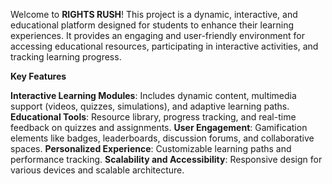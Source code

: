 Welcome to **RIGHTS RUSH**! This project is a dynamic, interactive, and educational platform designed for students to enhance their learning experiences. It provides an engaging and user-friendly environment for accessing educational resources, participating in interactive activities, and tracking learning progress.

**Key Features**

**Interactive Learning Modules**: Includes dynamic content, multimedia support (videos, quizzes, simulations), and adaptive learning paths.
**Educational Tools**: Resource library, progress tracking, and real-time feedback on quizzes and assignments.
**User Engagement**: Gamification elements like badges, leaderboards, discussion forums, and collaborative spaces.
**Personalized Experience**: Customizable learning paths and performance tracking.
**Scalability and Accessibility**: Responsive design for various devices and scalable architecture.

